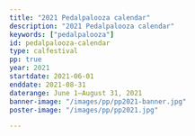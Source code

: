 ```yaml
---
title: "2021 Pedalpalooza calendar"
description: "2021 Pedalpalooza calendar"
keywords: ["pedalpalooza"]
id: pedalpalooza-calendar
type: calfestival
pp: true
year: 2021
startdate: 2021-06-01
enddate: 2021-08-31
daterange: June 1–August 31, 2021
banner-image: "/images/pp/pp2021-banner.jpg"
poster-image: "/images/pp/pp2021.jpg"

---
```


